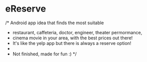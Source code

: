 # eReserve
/*  Android app idea that finds the most suitable
*   restaurant, caffeteria, doctor, engineer, theater permormance,
*   cinema movie in your area, with the best prices out there! 
*   It's like the yelp app but there is always a reserve option!
*
*   Not finished, made for fun :)
*/
